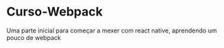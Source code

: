 # Curso-Webpack
Uma parte inicial para começar a mexer com react native, aprendendo um pouco de webpack
